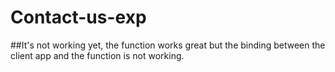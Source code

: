 # Contact-us-exp
##It's not working yet, the function works great but the binding between the client app and the function is not working.
